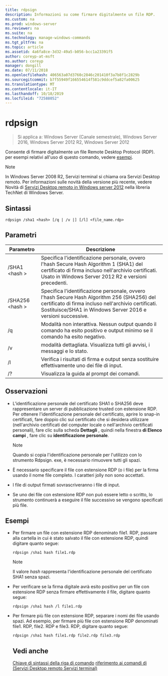 ```yaml
---
title: rdpsign
description: Informazioni su come firmare digitalmente un file RDP.
ms.custom: na
ms.prod: windows-server
ms.reviewer: na
ms.suite: na
ms.technology: manage-windows-commands
ms.tgt_pltfrm: na
ms.topic: article
ms.assetid: 4a6fa8ce-3d32-49a5-b056-bcc1a23391f5
author: coreyp-at-msft
ms.author: coreyp
manager: dongill
ms.date: 07/11/2018
ms.openlocfilehash: 406563a07d3760c2846c201410f3a7b8f1c2829b
ms.sourcegitcommit: b7f55949f166554614f581c9ddcef5a82fa00625
ms.translationtype: MT
ms.contentlocale: it-IT
ms.lasthandoff: 10/18/2019
ms.locfileid: "72588052"
---
```

# <a name="rdpsign"></a>rdpsign

>Si applica a: Windows Server (Canale semestrale), Windows Server 2016, Windows Server 2012 R2, Windows Server 2012

Consente di firmare digitalmente un file Remote Desktop Protocol (RDP).
per esempi relativi all'uso di questo comando, vedere [esempi](#BKMK_examples).

> [!NOTE]
> In Windows Server 2008 R2, Servizi terminal si chiama ora Servizi Desktop remoto. Per informazioni sulle novità della versione più recente, vedere Novità di [Servizi Desktop remoto in Windows server 2012](https://technet.microsoft.com/library/hh831527) nella libreria TechNet di Windows Server.

## <a name="syntax"></a>Sintassi
```
rdpsign /sha1 <hash> [/q | /v |] [/l] <file_name.rdp>
```

## <a name="parameters"></a>Parametri

|Parametro|Descrizione|
|-------|--------|
|/SHA1 \<hash >|Specifica l'identificazione personale, ovvero l'hash Secure Hash Algorithm 1 (SHA1) del certificato di firma incluso nell'archivio certificati. Usato in Windows Server 2012 R2 e versioni precedenti.|
|/SHA256 \<hash >|Specifica l'identificazione personale, ovvero l'hash Secure Hash Algorithm 256 (SHA256) del certificato di firma incluso nell'archivio certificati. Sostituisce/SHA1 in Windows Server 2016 e versioni successive.|
|/q|Modalità non interattiva. Nessun output quando il comando ha esito positivo e output minimo se il comando ha esito negativo.|
|/v|modalità dettagliata. Visualizza tutti gli avvisi, i messaggi e lo stato.|
|/l|Verifica i risultati di firma e output senza sostituire effettivamente uno dei file di input.|
|/?|Visualizza la guida al prompt dei comandi.|

## <a name="remarks"></a>Osservazioni
-   L'identificazione personale del certificato SHA1 o SHA256 deve rappresentare un server di pubblicazione trusted con estensione RDP. Per ottenere l'identificazione personale del certificato, aprire lo snap-in certificati, fare doppio clic sul certificato che si desidera utilizzare (nell'archivio certificati del computer locale o nell'archivio certificati personali), fare clic sulla scheda **Dettagli** , quindi nella finestra **di Elenco campi** , fare clic su **identificazione personale**.

    > [!NOTE]
    > Quando si copia l'identificazione personale per l'utilizzo con lo strumento Rdpsign. exe, è necessario rimuovere tutti gli spazi.

-   È necessario specificare il file con estensione RDP (o i file) per la firma usando il nome file completo. I caratteri jolly non sono accettati.
-   I file di output firmati sovrascriveranno i file di input.
-   Se uno dei file con estensione RDP non può essere letto o scritto, lo strumento continuerà a eseguire il file successivo se vengono specificati più file.

## <a name="BKMK_examples"></a>Esempi
- Per firmare un file con estensione RDP denominato file1. RDP, passare alla cartella in cui è stato salvato il file con estensione RDP, quindi digitare quanto segue:
  ```
  rdpsign /sha1 hash file1.rdp
  ```
  > [!NOTE]
  > Il valore *hash* rappresenta l'identificazione personale del certificato SHA1 senza spazi.
- Per verificare se la firma digitale avrà esito positivo per un file con estensione RDP senza firmare effettivamente il file, digitare quanto segue:
  ```
  rdpsign /sha1 hash /l file1.rdp
  ```
- Per firmare più file con estensione RDP, separare i nomi dei file usando spazi. Ad esempio, per firmare più file con estensione RDP denominati file1. RDP, file2. RDP e file3. RDP, digitare quanto segue:
  ```
  rdpsign /sha1 hash file1.rdp file2.rdp file3.rdp
  ```
  ## <a name="see-also"></a>Vedi anche
  [Chiave di sintassi della riga di comando](command-line-syntax-key.md) 
  [riferimento ai comandi di &#40;Servizi Desktop remoto Servizi terminal&#41; ](remote-desktop-services-terminal-services-command-reference.md)
